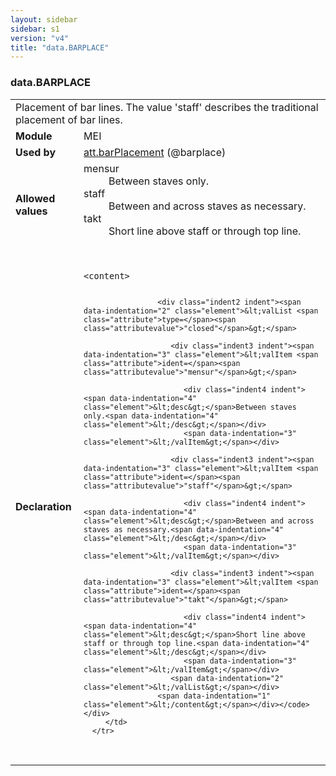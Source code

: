 ```yaml
---
layout: sidebar
sidebar: s1
version: "v4"
title: "data.BARPLACE"
---
```

<div class="macroSpec">
   <h3 id="data.BARPLACE">data.BARPLACE</h3>
   <table class="wovenodd">
      <tr>
         <td colspan="2" class="wovenodd-col2">Placement of bar lines. The value 'staff' describes the traditional placement of bar
            lines.
         </td>
      </tr>
      <tr>
         <td class="wovenodd-col1"><strong>Module</strong></td>
         <td class="wovenodd-col2">MEI</td>
      </tr>
      <tr>
         <td class="wovenodd-col1"><strong>Used by</strong></td>
         <td class="wovenodd-col2">
            <div class="parent"><a class="link_odd_classSpec" href="{{ site.baseurl }}/{{ page.version }}/attribute-classes/att.barplacement.html">att.barPlacement</a> (@barplace)
            </div>
         </td>
      </tr>
      <tr>
         <td class="wovenodd-col1"><strong>Allowed values</strong></td>
         <td class="wovenodd-col2">
            <dl>
               <dt>mensur</dt>
               <dd>Between staves only.</dd>
               <dt>staff</dt>
               <dd>Between and across staves as necessary.</dd>
               <dt>takt</dt>
               <dd>Short line above staff or through top line.</dd>
            </dl>
         </td>
      </tr>
      <tr>
         <td class="wovenodd-col1"><strong>Declaration</strong></td>
         <td class="wovenodd-col2">
            <div class="code" xml:space="preserve" data-lang="ODD"><code>
                  <div class="indent1 indent"><span data-indentation="1" class="element">&lt;content&gt;</span>
                     
                     <div class="indent2 indent"><span data-indentation="2" class="element">&lt;valList <span class="attribute">type=</span><span class="attributevalue">"closed"</span>&gt;</span>
                        
                        <div class="indent3 indent"><span data-indentation="3" class="element">&lt;valItem <span class="attribute">ident=</span><span class="attributevalue">"mensur"</span>&gt;</span>
                           
                           <div class="indent4 indent"><span data-indentation="4" class="element">&lt;desc&gt;</span>Between staves only.<span data-indentation="4" class="element">&lt;/desc&gt;</span></div>
                           <span data-indentation="3" class="element">&lt;/valItem&gt;</span></div>
                        
                        <div class="indent3 indent"><span data-indentation="3" class="element">&lt;valItem <span class="attribute">ident=</span><span class="attributevalue">"staff"</span>&gt;</span>
                           
                           <div class="indent4 indent"><span data-indentation="4" class="element">&lt;desc&gt;</span>Between and across staves as necessary.<span data-indentation="4" class="element">&lt;/desc&gt;</span></div>
                           <span data-indentation="3" class="element">&lt;/valItem&gt;</span></div>
                        
                        <div class="indent3 indent"><span data-indentation="3" class="element">&lt;valItem <span class="attribute">ident=</span><span class="attributevalue">"takt"</span>&gt;</span>
                           
                           <div class="indent4 indent"><span data-indentation="4" class="element">&lt;desc&gt;</span>Short line above staff or through top line.<span data-indentation="4" class="element">&lt;/desc&gt;</span></div>
                           <span data-indentation="3" class="element">&lt;/valItem&gt;</span></div>
                        <span data-indentation="2" class="element">&lt;/valList&gt;</span></div>
                     <span data-indentation="1" class="element">&lt;/content&gt;</span></div></code></div>
         </td>
      </tr>
   </table>
</div>